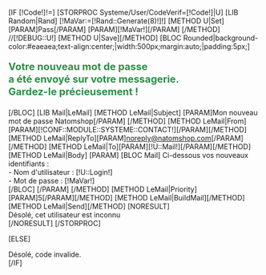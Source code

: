[IF [!Code!]!=]
	[STORPROC Systeme/User/CodeVerif=[!Code!]|U]
		[LIB Random|Rand]
		[!MaVar:=[!Rand::Generate(8)!]!]
		[METHOD U|Set]
			[PARAM]Pass[/PARAM]
			[PARAM][!MaVar!][/PARAM]
		[/METHOD]
		//[!DEBUG::U!]
		[METHOD U|Save][/METHOD]
			[BLOC Rounded|background-color:#eaeaea;text-align:center;|width:500px;margin:auto;|padding:5px;]
				<p style="color:#288E44;font-size:20px;font-weight:bold;line-height:25px;">Votre nouveau mot de passe<br />a &eacute;t&eacute; envoy&eacute; sur votre messagerie.<br />
				Gardez-le pr&eacute;cieusement !</p>
			[/BLOC]
			[LIB Mail|LeMail]
			[METHOD LeMail|Subject]
				[PARAM]Mon nouveau mot de passe Natomshop[/PARAM]
			[/METHOD]
			[METHOD LeMail|From][PARAM][!CONF::MODULE::SYSTEME::CONTACT!][/PARAM][/METHOD]
			[METHOD LeMail|ReplyTo][PARAM]noreply@natomshop.com[/PARAM][/METHOD]
			[METHOD LeMail|To][PARAM][!U::Mail!][/PARAM][/METHOD]
			[METHOD LeMail|Body]
				[PARAM]
				[BLOC Mail]
				Ci-dessous vos nouveaux identifiants :<br/>
				- Nom d'utilisateur : [!U::Login!]<br/>
				- Mot de passe : [!MaVar!]<br/>
				[/BLOC]
				[/PARAM]
			[/METHOD]
			[METHOD LeMail|Priority][PARAM]5[/PARAM][/METHOD]
			[METHOD LeMail|BuildMail][/METHOD]
			[METHOD LeMail|Send][/METHOD]
		[NORESULT]
			<div class="ErrorSys">
				D&eacute;sol&eacute;, cet utilisateur est inconnu
			</div>
		[/NORESULT]
	[/STORPROC]
	
[ELSE]
	<div class="ErrorSys">
		D&eacute;sol&eacute;, code invalide.
	</div>
[/IF]
